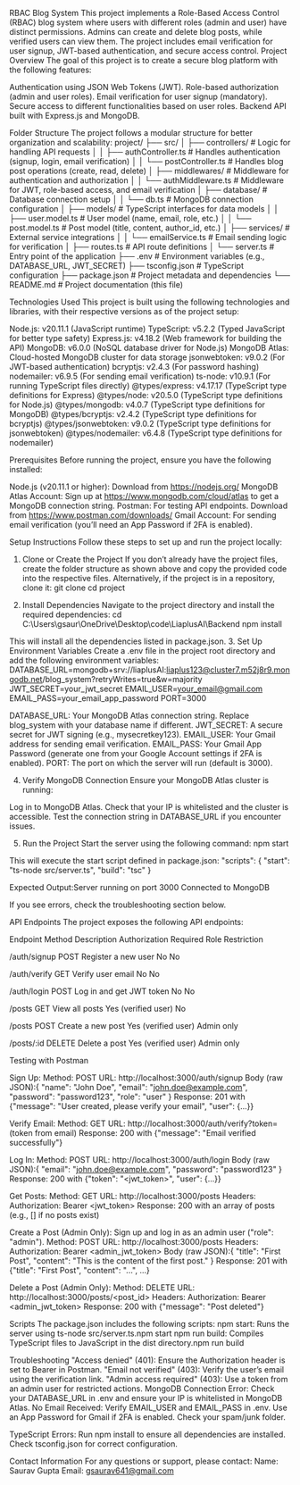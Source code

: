 RBAC Blog System
This project implements a Role-Based Access Control (RBAC) blog system where users with different roles (admin and user) have distinct permissions. Admins can create and delete blog posts, while verified users can view them. The project includes email verification for user signup, JWT-based authentication, and secure access control.
Project Overview
The goal of this project is to create a secure blog platform with the following features:

Authentication using JSON Web Tokens (JWT).
Role-based authorization (admin and user roles).
Email verification for user signup (mandatory).
Secure access to different functionalities based on user roles.
Backend API built with Express.js and MongoDB.




Folder Structure
The project follows a modular structure for better organization and scalability:
project/
├── src/
│   ├── controllers/               # Logic for handling API requests
│   │   ├── authController.ts      # Handles authentication (signup, login, email verification)
│   │   └── postController.ts      # Handles blog post operations (create, read, delete)
│   ├── middlewares/               # Middleware for authentication and authorization
│   │   └── authMiddleware.ts      # Middleware for JWT, role-based access, and email verification
│   ├── database/                  # Database connection setup
│   │   └── db.ts                 # MongoDB connection configuration
│   ├── models/                    # TypeScript interfaces for data models
│   │   ├── user.model.ts         # User model (name, email, role, etc.)
│   │   └── post.model.ts         # Post model (title, content, author_id, etc.)
│   ├── services/                  # External service integrations
│   │   └── emailService.ts       # Email sending logic for verification
│   ├── routes.ts                 # API route definitions
│   └── server.ts                 # Entry point of the application
├── .env                          # Environment variables (e.g., DATABASE_URL, JWT_SECRET)
├── tsconfig.json                 # TypeScript configuration
├── package.json                  # Project metadata and dependencies
└── README.md                     # Project documentation (this file)




Technologies Used
This project is built using the following technologies and libraries, with their respective versions as of the project setup:

Node.js: v20.11.1 (JavaScript runtime)
TypeScript: v5.2.2 (Typed JavaScript for better type safety)
Express.js: v4.18.2 (Web framework for building the API)
MongoDB: v6.0.0 (NoSQL database driver for Node.js)
MongoDB Atlas: Cloud-hosted MongoDB cluster for data storage
jsonwebtoken: v9.0.2 (For JWT-based authentication)
bcryptjs: v2.4.3 (For password hashing)
nodemailer: v6.9.5 (For sending email verification)
ts-node: v10.9.1 (For running TypeScript files directly)
@types/express: v4.17.17 (TypeScript type definitions for Express)
@types/node: v20.5.0 (TypeScript type definitions for Node.js)
@types/mongodb: v4.0.7 (TypeScript type definitions for MongoDB)
@types/bcryptjs: v2.4.2 (TypeScript type definitions for bcryptjs)
@types/jsonwebtoken: v9.0.2 (TypeScript type definitions for jsonwebtoken)
@types/nodemailer: v6.4.8 (TypeScript type definitions for nodemailer)

Prerequisites
Before running the project, ensure you have the following installed:

Node.js (v20.11.1 or higher): Download from https://nodejs.org/
MongoDB Atlas Account: Sign up at https://www.mongodb.com/cloud/atlas to get a MongoDB connection string.
Postman: For testing API endpoints. Download from https://www.postman.com/downloads/
Gmail Account: For sending email verification (you’ll need an App Password if 2FA is enabled).

Setup Instructions
Follow these steps to set up and run the project locally:
1. Clone or Create the Project
If you don’t already have the project files, create the folder structure as shown above and copy the provided code into the respective files.
Alternatively, if the project is in a repository, clone it:
git clone <repository-url>
cd project

2. Install Dependencies
Navigate to the project directory and install the required dependencies:
cd C:\Users\gsaur\OneDrive\Desktop\code\LiaplusAI\Backend
npm install

This will install all the dependencies listed in package.json.
3. Set Up Environment Variables
Create a .env file in the project root directory and add the following environment variables:
DATABASE_URL=mongodb+srv://liaplusAI:liaplus123@cluster7.m52j8r9.mongodb.net/blog_system?retryWrites=true&w=majority
JWT_SECRET=your_jwt_secret
EMAIL_USER=your_email@gmail.com
EMAIL_PASS=your_email_app_password
PORT=3000

DATABASE_URL: Your MongoDB Atlas connection string. Replace blog_system with your database name if different.
JWT_SECRET: A secure secret for JWT signing (e.g., mysecretkey123).
EMAIL_USER: Your Gmail address for sending email verification.
EMAIL_PASS: Your Gmail App Password (generate one from your Google Account settings if 2FA is enabled).
PORT: The port on which the server will run (default is 3000).

4. Verify MongoDB Connection
Ensure your MongoDB Atlas cluster is running:

Log in to MongoDB Atlas.
Check that your IP is whitelisted and the cluster is accessible.
Test the connection string in DATABASE_URL if you encounter issues.

5. Run the Project
Start the server using the following command:
npm start

This will execute the start script defined in package.json:
"scripts": {
  "start": "ts-node src/server.ts",
  "build": "tsc"
}


Expected Output:Server running on port 3000
Connected to MongoDB


If you see errors, check the troubleshooting section below.

API Endpoints
The project exposes the following API endpoints:



Endpoint
Method
Description
Authorization Required
Role Restriction



/auth/signup
POST
Register a new user
No
No


/auth/verify
GET
Verify user email
No
No


/auth/login
POST
Log in and get JWT token
No
No


/posts
GET
View all posts
Yes (verified user)
No


/posts
POST
Create a new post
Yes (verified user)
Admin only


/posts/:id
DELETE
Delete a post
Yes (verified user)
Admin only


Testing with Postman

Sign Up:
Method: POST
URL: http://localhost:3000/auth/signup
Body (raw JSON):{
  "name": "John Doe",
  "email": "john.doe@example.com",
  "password": "password123",
  "role": "user"
}
Response: 201 with {"message": "User created, please verify your email", "user": {...}}

Verify Email:
Method: GET
URL: http://localhost:3000/auth/verify?token=<token> (token from email)
Response: 200 with {"message": "Email verified successfully"}

Log In:
Method: POST
URL: http://localhost:3000/auth/login
Body (raw JSON):{
  "email": "john.doe@example.com",
  "password": "password123"
}
Response: 200 with {"token": "<jwt_token>", "user": {...}}


Get Posts:
Method: GET
URL: http://localhost:3000/posts
Headers: Authorization: Bearer <jwt_token>
Response: 200 with an array of posts (e.g., [] if no posts exist)


Create a Post (Admin Only):
Sign up and log in as an admin user ("role": "admin").
Method: POST
URL: http://localhost:3000/posts
Headers: Authorization: Bearer <admin_jwt_token>
Body (raw JSON):{
  "title": "First Post",
  "content": "This is the content of the first post."
}
Response: 201 with {"title": "First Post", "content": "...", ...}

Delete a Post (Admin Only):
Method: DELETE
URL: http://localhost:3000/posts/<post_id>
Headers: Authorization: Bearer <admin_jwt_token>
Response: 200 with {"message": "Post deleted"}

Scripts
The package.json includes the following scripts:
npm start: Runs the server using ts-node src/server.ts.npm start
npm run build: Compiles TypeScript files to JavaScript in the dist directory.npm run build

Troubleshooting
"Access denied" (401): Ensure the Authorization header is set to Bearer <token> in Postman.
"Email not verified" (403): Verify the user’s email using the verification link.
"Admin access required" (403): Use a token from an admin user for restricted actions.
MongoDB Connection Error: Check your DATABASE_URL in .env and ensure your IP is whitelisted in MongoDB Atlas.
No Email Received:
Verify EMAIL_USER and EMAIL_PASS in .env.
Use an App Password for Gmail if 2FA is enabled.
Check your spam/junk folder.


TypeScript Errors:
Run npm install to ensure all dependencies are installed.
Check tsconfig.json for correct configuration.

Contact Information
For any questions or support, please contact:
Name: Saurav Gupta
Email: gsaurav641@gmail.com
